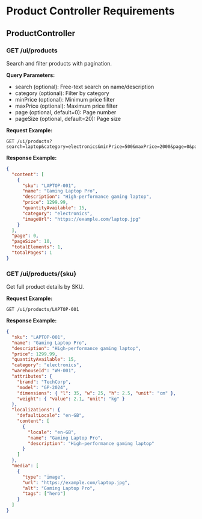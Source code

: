 # Product Controller Requirements

## ProductController

### GET /ui/products
Search and filter products with pagination.

**Query Parameters:**
- search (optional): Free-text search on name/description
- category (optional): Filter by category
- minPrice (optional): Minimum price filter
- maxPrice (optional): Maximum price filter
- page (optional, default=0): Page number
- pageSize (optional, default=20): Page size

**Request Example:**
```
GET /ui/products?search=laptop&category=electronics&minPrice=500&maxPrice=2000&page=0&pageSize=10
```

**Response Example:**
```json
{
  "content": [
    {
      "sku": "LAPTOP-001",
      "name": "Gaming Laptop Pro",
      "description": "High-performance gaming laptop",
      "price": 1299.99,
      "quantityAvailable": 15,
      "category": "electronics",
      "imageUrl": "https://example.com/laptop.jpg"
    }
  ],
  "page": 0,
  "pageSize": 10,
  "totalElements": 1,
  "totalPages": 1
}
```

### GET /ui/products/{sku}
Get full product details by SKU.

**Request Example:**
```
GET /ui/products/LAPTOP-001
```

**Response Example:**
```json
{
  "sku": "LAPTOP-001",
  "name": "Gaming Laptop Pro",
  "description": "High-performance gaming laptop",
  "price": 1299.99,
  "quantityAvailable": 15,
  "category": "electronics",
  "warehouseId": "WH-001",
  "attributes": {
    "brand": "TechCorp",
    "model": "GP-2024",
    "dimensions": { "l": 35, "w": 25, "h": 2.5, "unit": "cm" },
    "weight": { "value": 2.1, "unit": "kg" }
  },
  "localizations": {
    "defaultLocale": "en-GB",
    "content": [
      {
        "locale": "en-GB",
        "name": "Gaming Laptop Pro",
        "description": "High-performance gaming laptop"
      }
    ]
  },
  "media": [
    {
      "type": "image",
      "url": "https://example.com/laptop.jpg",
      "alt": "Gaming Laptop Pro",
      "tags": ["hero"]
    }
  ]
}
```
